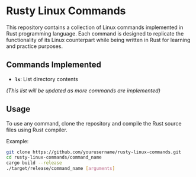 # Rusty Linux Commands

This repository contains a collection of Linux commands implemented in Rust programming language. Each command is designed to replicate the functionality of its Linux counterpart while being written in Rust for learning and practice purposes.

## Commands Implemented
- **`ls`**: List directory contents

*(This list will be updated as more commands are implemented)*

## Usage
To use any command, clone the repository and compile the Rust source files using Rust compiler.

Example:
```bash
git clone https://github.com/yourusername/rusty-linux-commands.git
cd rusty-linux-commands/command_name
cargo build --release
./target/release/command_name [arguments]
